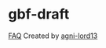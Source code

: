 # gbf-draft
[FAQ](https://www.reddit.com/r/Granblue_en/comments/ukx08n/granblue_fantasy_draft/)
Created by [agni-lord13](https://github.com/agni-lord13)